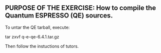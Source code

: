 PURPOSE OF THE EXERCISE:
How to compile the Quantum ESPRESSO (QE) sources.
-------------------------------------------------


To untar the QE tarball, execute:

   tar zxvf q-e-qe-6.4.1.tar.gz

Then follow the instuctions of tutors.

